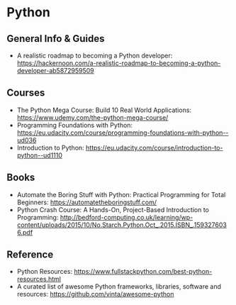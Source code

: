 # Python 

## General Info & Guides
* A realistic roadmap to becoming a Python developer: https://hackernoon.com/a-realistic-roadmap-to-becoming-a-python-developer-ab5872959509

## Courses
* The Python Mega Course: Build 10 Real World Applications: https://www.udemy.com/the-python-mega-course/
* Programming Foundations with Python: https://eu.udacity.com/course/programming-foundations-with-python--ud036
* Introduction to Python: https://eu.udacity.com/course/introduction-to-python--ud1110

## Books
* Automate the Boring Stuff with Python: Practical Programming for Total Beginners: https://automatetheboringstuff.com/
* Python Crash Course: A Hands-On, Project-Based Introduction to Programming: http://bedford-computing.co.uk/learning/wp-content/uploads/2015/10/No.Starch.Python.Oct_.2015.ISBN_.1593276036.pdf

## Reference
* Python Resources: https://www.fullstackpython.com/best-python-resources.html
* A curated list of awesome Python frameworks, libraries, software and resources: https://github.com/vinta/awesome-python
